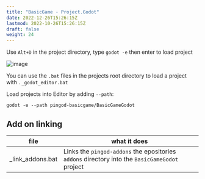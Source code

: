 ```yaml
---
title: "BasicGame - Project.Godot"
date: 2022-12-26T15:26:15Z
lastmod: 2022-10-26T15:26:15Z
draft: false
weight: 24
---
```


Use `Alt+D` in the project directory, type `godot -e` then enter to load project

![image](../../images/basicgame/basicgame-project-files.jpg)

You can use the `.bat` files in the projects root directory to load a project with . `_godot_editor.bat` 

Load projects into Editor by adding `--path`:

 `godot -e --path pingod-basicgame/BasicGameGodot`

 ## Add on linking

| file  | what it does |
| ------------- | ------------- |
| _link_addons.bat  | Links the `pingod-addons` the epositories `addons` directory into the `BasicGameGodot` project |

